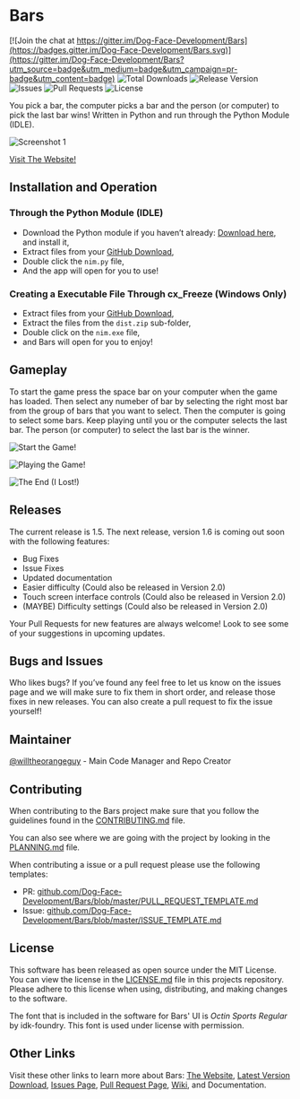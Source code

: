# Bars

[![Join the chat at https://gitter.im/Dog-Face-Development/Bars](https://badges.gitter.im/Dog-Face-Development/Bars.svg)](https://gitter.im/Dog-Face-Development/Bars?utm_source=badge&utm_medium=badge&utm_campaign=pr-badge&utm_content=badge)
![Total Downloads](https://img.shields.io/github/downloads/Dog-Face-Development/Bars/total.svg)
![Release Version](https://img.shields.io/github/release/Dog-Face-Developemnt/Bars.svg)
![Issues](https://img.shields.io/github/issues/Dog-Face-Development/Bars.svg)
![Pull Requests](https://img.shields.io/github/issues-pr/Dog-Face-Development/Bars.svg)
![License](https://img.shields.io/github/license/Dog-Face-Development/Bars.svg)

You pick a bar, the computer picks a bar and the person (or computer) to pick the last bar wins!
Written in Python and run through the Python Module (IDLE). 

![Screenshot 1](https://raw.githubusercontent.com/willtheorangeguy/Bars/master/Screenshot.JPG)

[Visit The Website!](https://dog-face-development.github.io/Bars/)


## Installation and Operation

### Through the Python Module (IDLE)
-	Download the Python module if you haven’t already: [Download here](https://www.python.org/downloads/), and install it,
- Extract files from your [GitHub Download](https://github.com/Dog-Face-Development/Bars/archive/v1.5.zip),
-	Double click the `nim.py` file,
-	And the app will open for you to use!


### Creating a Executable File Through cx_Freeze (Windows Only)
-	Extract files from your [GitHub Download](https://github.com/Dog-Face-Development/Bars/archive/v1.5.zip),
- Extract the files from the `dist.zip` sub-folder,
- Double click on the `nim.exe` file,
- and Bars will open for you to enjoy!

## Gameplay
To start the game press the space bar on your computer when the game has loaded. 
Then select any numeber of bar by selecting the right most bar from the group of bars that you want to select.
Then the computer is going to select some bars.
Keep playing until you or the computer selects the last bar. The person (or computer) to select the last bar is the winner.

![Start the Game!](https://raw.githubusercontent.com/willtheorangeguy/Bars/master/Screenshot2.PNG)

![Playing the Game!](https://raw.githubusercontent.com/willtheorangeguy/Bars/master/Screenshot%20-%20Playing.PNG)

![The End (I Lost!)](https://raw.githubusercontent.com/willtheorangeguy/Bars/master/Screenshot-%20End%20(Lost).PNG)


## Releases
The current release is 1.5. The next release, version 1.6 is coming out soon with the following features:
- Bug Fixes
- Issue Fixes
- Updated documentation
- Easier difficulty (Could also be released in Version 2.0)
- Touch screen interface controls (Could also be released in Version 2.0)
- (MAYBE) Difficulty settings (Could also be released in Version 2.0)


Your Pull Requests for new features are always welcome! Look to see some of your suggestions in upcoming updates.


## Bugs and Issues
Who likes bugs? If you’ve found any feel free to let us know on the issues page and we will make sure to fix them in short order, and release those fixes in new releases. You can also create a pull request to fix the issue yourself!

## Maintainer
[@willtheorangeguy](https://github.com/willtheorangeguy/) - Main Code Manager and Repo Creator

## Contributing
When contributing to the Bars project make sure that you follow the guidelines found in the [CONTRIBUTING.md](https://github.com/Dog-Face-Development/Bars/blob/master/CONTRIBUTING.md) file.

You can also see where we are going with the project by looking in the [PLANNING.md](https://github.com/Dog-Face-Development/Bars/blob/master/PLANNING.md) file.

When contributing a issue or a pull request please use the following templates:
- PR: [github.com/Dog-Face-Development/Bars/blob/master/PULL_REQUEST_TEMPLATE.md](https://github.com/Dog-Face-Development/Bars/blob/master/PULL_REQUEST_TEMPLATE.md)
- Issue: [github.com/Dog-Face-Development/Bars/blob/master/ISSUE_TEMPLATE.md](https://github.com/Dog-Face-Development/Bars/blob/master/ISSUE_TEMPLATE.md)

## License
This software has been released as open source under the MIT License. 
You can view the license in the [LICENSE.md](https://github.com/Dog-Face-Development/Bars/blob/master/LICENSE.md) file in this projects repository.
Please adhere to this license when using, distributing, and making changes to the software.

The font that is included in the software for Bars' UI is *Octin Sports Regular* by idk-foundry. This font is used under license with permission.


## Other Links
Visit these other links to learn more about Bars:
[The Website](http://dog-face-development.github.io/Bars/), [Latest Version Download](https://github.com/Dog-Face-Development/Bars/archive/v1.5.zip), [Issues Page](https://github.com/Dog-Face-Development/Bars/issues), [Pull Request Page](https://github.com/Dog-Face-Development/Bars/pulls), [Wiki](https://github.com/Dog-Face-Development/Bars/wiki), and Documentation.
